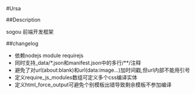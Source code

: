 #Ursa

##Description

sogou 前端开发框架

##changelog
 - 依赖nodejs module requirejs
 - 同时支持_data/*.json和manifest.json中的多行/**/注释
 - 避免了对url(about:blank)和url(data:image...)加时间戳,但url内部不能用引号
 - 定义require_js_modules数组可定义多个css编译实体
 - 定义html_force_output可避免个别模板出错导致剩余模板不参加编译
